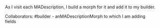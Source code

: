 As I visit each MADescription, I build a morph for it and add it to my builder.

Collaborators:
#builder - anMADescriptionMorph to which I am adding fields